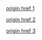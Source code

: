[origin href 1](http://blog.fens.me/series-nodejs/)

[origin href 2](http://blog.fens.me/nodejs-express3/)

[origin href 3](http://blog.fens.me/nodejs-mongoose-json/)
